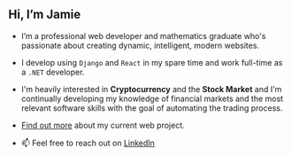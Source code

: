 ## Hi, I’m Jamie

- I’m a professional web developer and mathematics graduate who's passionate about creating dynamic, intelligent, modern websites.

- I develop using `Django` and `React` in my spare time and work full-time as a `.NET` developer.

- I'm heavily interested in **Cryptocurrency** and the **Stock Market** and I'm continually developing my knowledge of financial markets and the most relevant software skills with the goal of automating the trading process.

- [Find out more](https://github.com/J-TUREK/Crypto) about my current web project.   

- 📫 Feel free to reach out on [LinkedIn](https://www.linkedin.com/in/jamie-turek-95b338106/)

<!---
J-TUREK/J-TUREK is a ✨ special ✨ repository because its `README.md` (this file) appears on your GitHub profile.
You can click the Preview link to take a look at your changes.
--->
